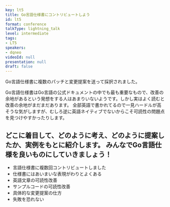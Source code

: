 ```yaml
---
key: lt5
title: Go言語仕様書にコントリビュートしよう
id: lt5
format: conference
talkType: lightning_talk
level: intermediate
tags:
- LT5
speakers:
- dqneo
videoId: null
presentation: null
draft: false
---
```

Go言語仕様書に複数のパッチと変更提案を送って採択されました。

Go言語仕様書はGo言語の公式ドキュメントの中でも最も重要なもので、改善の余地があるという発想をする人はあまりいないようです。しかし実はよく読むと改善の余地がまだまだあります。
全部英語で書かれてるので一見ハードルが高そうな気がしますが、むしろ逆に英語ネイティブでないからこそ可読性の問題点を見つけやすかったりします。

どこに着目して、どのように考え、どのように提案したか、実例をもとに紹介します。
みんなでGo言語仕様を良いものにしていきましょう！
---
* 言語仕様書に複数回コントリビュートしました
* 仕様書にはあいまいな表現がわりとよくある
* 英語文章の可読性改善
* サンプルコードの可読性改善
* 具体的な変更提案の仕方
* 失敗を恐れない